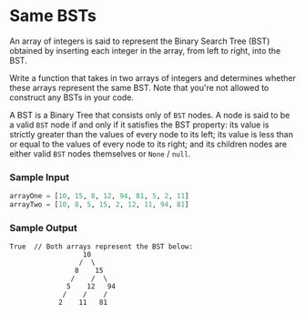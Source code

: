 # Same BSTs

An array of integers is said to represent the Binary Search Tree (BST) obtained by
inserting each integer in the array, from left to right, into the BST.

Write a function that takes in two arrays of integers and determines whether these
arrays represent the same BST. Note that you're not allowed to construct any BSTs
in your code.

A BST is a Binary Tree that consists only of `BST` nodes. A node is said to be a
valid `BST` node if and only if it satisfies the BST property: its value is strictly
greater than the values of every node to its left; its value is less than or equal
to the values of every node to its right; and its children nodes are either valid
`BST` nodes themselves or `None` / `null`.

### Sample Input

```python
arrayOne = [10, 15, 8, 12, 94, 81, 5, 2, 11]
arrayTwo = [10, 8, 5, 15, 2, 12, 11, 94, 81]
```

### Sample Output

```
True  // Both arrays represent the BST below:
                  10
                 /  \
                8    15
               /    /  \
              5    12   94
             /    /    /
            2    11   81
```
